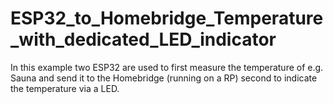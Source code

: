 # ESP32_to_Homebridge_Temperature_with_dedicated_LED_indicator
In this example two ESP32 are used to first measure the temperature of e.g. Sauna and send it to the Homebridge (running on a RP) second to indicate the temperature via a LED. 
